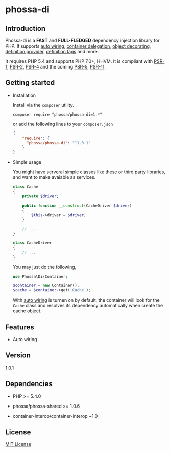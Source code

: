 # phossa-di

Introduction
---

Phossa-di is a **FAST** and **FULL-FLEDGED** dependency injection library for
PHP. It supports [auto wiring](#auto), [container delegation](#delegate),
[object decorating](#decorate), [definition provider](#provider),
[definition tags](#tag) and more.

It requires PHP 5.4 and supports PHP 7.0+, HHVM. It is compliant with
[PSR-1][PSR-1], [PSR-2][PSR-2], [PSR-4][PSR-4] and the coming [PSR-5][PSR-5],
[PSR-11][PSR-11].

[PSR-1]: http://www.php-fig.org/psr/psr-1/ "PSR-1: Basic Coding Standard"
[PSR-2]: http://www.php-fig.org/psr/psr-2/ "PSR-2: Coding Style Guide"
[PSR-4]: http://www.php-fig.org/psr/psr-4/ "PSR-4: Autoloader"
[PSR-5]: https://github.com/phpDocumentor/fig-standards/blob/master/proposed/phpdoc.md "PSR-5: PHPDoc"
[PSR-11]: https://github.com/container-interop/fig-standards/blob/master/proposed/container.md "Container interface"

Getting started
---

- Installation

  Install via the `composer` utility.

  ```
  composer require "phossa/phossa-di=1.*"
  ```

  or add the following lines to your `composer.json`

  ```json
  {
      "require": {
        "phossa/phossa-di": "^1.0.1"
      }
  }
  ```

- Simple usage

  You might have serveral simple classes like these or third party libraries, and
  want to make avaiable as services.

  ```php
  class Cache
  {
      private $driver;

      public function __construct(CacheDriver $driver)
      {
          $this->driver = $driver;
      }

      // ...
  }
  ```

  ```php
  class CacheDriver
  {
      // ...
  }
  ```

  You may just do the following,

  ```php
  use Phossa\Di\Container;

  $container = new Container();
  $cache = $container->get('Cache');
  ```

  With [auto wiring]((#auto)) is turnen on by default, the container will look
  for the `Cache` class and resolves its dependency automatically when create
  the cache object.

Features
---

- <a name="auto"></a>Auto wiring

Version
---

1.0.1

Dependencies
---

- PHP >= 5.4.0

- phossa/phossa-shared >= 1.0.6

- container-interop/container-interop ~1.0

License
---

[MIT License](http://spdx.org/licenses/MIT)
